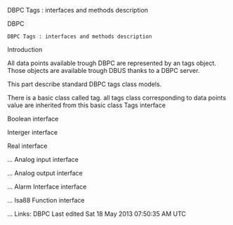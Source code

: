 DBPC Tags : interfaces and methods description

DBPC

    DBPC Tags : interfaces and methods description

Introduction

All data points available trough DBPC are represented by an tags object. Those objects are available trough DBUS thanks to a DBPC server.

This part describe standard DBPC tags class models.

There is a basic class called tag. all tags class corresponding to data points value are inherited from this basic class
Tags interface

  <interface name="org.dbpc.tag">
    <method name="get_description">
      <arg direction="out" type="s" />
    </method>
    <method name="get_refresh">
      <arg direction="out" type="s" />
    </method>
    <method name="get_validity">
      <arg direction="out" type="s" />
    </method>
    <method name="get_device">
      <arg direction="out" type="s" />
    </method>
    <method name="get_adress">
      <arg direction="out" type="s" />
    </method>
    <method name="get_name">
      <arg direction="out" type="s" />
    </method>
  </interface>

Boolean interface

  <interface name="org.dbpc.boolean">
    <method name="read">
      <arg direction="out" type="b" />
    </method>
    <method name="write">
      <arg direction="in"  type="b" name="value" />
      <arg direction="out" type="b" />
    </method>
  </interface>

Interger interface

  <interface name="org.dbpc.integer">
    <method name="read">
      <arg direction="out" type="i" />
    </method>
    <method name="write">
      <arg direction="in"  type="i" name="value" />
      <arg direction="out" type="b" />
    </method>
  </interface>

Real interface

...
Analog input interface

...
Analog output interface

...
Alarm Interface interface

...
Isa88 Function interface

...
Links: DBPC
Last edited Sat 18 May 2013 07:50:35 AM UTC